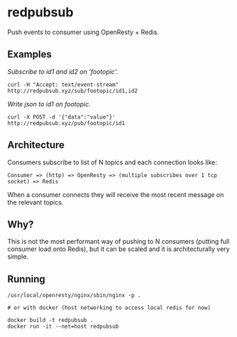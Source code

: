 # redpubsub

Push events to consumer using OpenResty + Redis.

## Examples

*Subscribe to id1 and id2 on 'footopic'.*

```
curl -H "Accept: text/event-stream" http://redpubsub.xyz/sub/footopic/id1,id2
```

*Write json to id1 on footopic.*

```
curl -X POST -d '{"data":"value"}' http://redpubsub.xyz/pub/footopic/id1
```

## Architecture

Consumers subscribe to list of N topics and each connection looks like:

```
Consumer => (http) => OpenResty => (multiple subscribes over 1 tcp socket) => Redis
```

When a consumer connects they will receive the most recent message on the relevant topics.

## Why?

This is not the most performant way of pushing to N consumers (putting full consumer load onto Redis), but it can be scaled and it is architecturally very simple.

## Running

```
/usr/local/openresty/nginx/sbin/nginx -p .

# or with docker (host networking to access local redis for now)

docker build -t redpubsub .
docker run -it --net=host redpubsub

```

